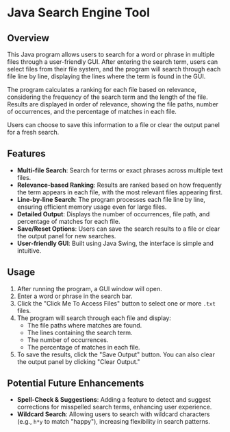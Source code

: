 # Java Search Engine Tool

## Overview
This Java program allows users to search for a word or phrase in multiple files through a user-friendly GUI. After entering the search term, users can select files from their file system, and the program will search through each file line by line, displaying the lines where the term is found in the GUI. 

The program calculates a ranking for each file based on relevance, considering the frequency of the search term and the length of the file. Results are displayed in order of relevance, showing the file paths, number of occurrences, and the percentage of matches in each file.

Users can choose to save this information to a file or clear the output panel for a fresh search.

## Features
- **Multi-file Search**: Search for terms or exact phrases across multiple text files.
- **Relevance-based Ranking**: Results are ranked based on how frequently the term appears in each file, with the most relevant files appearing first.
- **Line-by-line Search**: The program processes each file line by line, ensuring efficient memory usage even for large files.
- **Detailed Output**: Displays the number of occurrences, file path, and percentage of matches for each file.
- **Save/Reset Options**: Users can save the search results to a file or clear the output panel for new searches.
- **User-friendly GUI**: Built using Java Swing, the interface is simple and intuitive.

## Usage
1. After running the program, a GUI window will open.
2. Enter a word or phrase in the search bar.
3. Click the "Click Me To Access Files" button to select one or more `.txt` files.
4. The program will search through each file and display:
   - The file paths where matches are found.
   - The lines containing the search term.
   - The number of occurrences.
   - The percentage of matches in each file.
5. To save the results, click the "Save Output" button. You can also clear the output panel by clicking "Clear Output."

## Potential Future Enhancements
- **Spell-Check & Suggestions**: Adding a feature to detect and suggest corrections for misspelled search terms, enhancing user experience.
- **Wildcard Search**: Allowing users to search with wildcard characters (e.g., `h*y` to match "happy"), increasing flexibility in search patterns.
